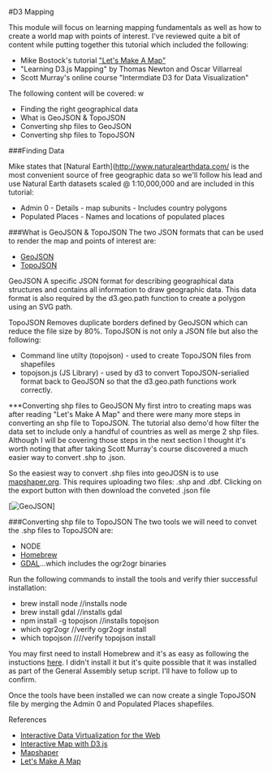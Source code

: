 #D3 Mapping

This module will focus on learning mapping fundamentals as well as how to create a world map with points of interest. I've reviewed quite a bit of content while putting together this tutorial which included the following:
* Mike Bostock's tutorial ["Let's Make A Map"](http://bost.ocks.org/mike/map/) 
* "Learning D3.js Mapping" by Thomas Newton and Oscar Villarreal 
* Scott Murray's online course "Intermdiate D3 for Data Visualization" 

The following content will be covered: w
* Finding the right geographical data
* What is GeoJSON & TopoJSON
* Converting shp files to GeoJSON
* Converting shp files to TopoJSON

###Finding Data

Mike states that [Natural Earth](http://www.naturalearthdata.com/ is the most convenient source of free geographic data so we'll follow his lead and use Natural Earth datasets scaled @ 1:10,000,000 and are included in this tutorial:
* Admin 0 - Details - map subunits - Includes country polygons
* Populated Places - Names and locations of populated places

###What is GeoJSON & TopoJSON
The two JSON formats that can be used to render the map and points of interest are:
* [GeoJSON](http://geojson.org)
* [TopoJSON](https://github.com/mbostock/topojson)

GeoJSON
A specific JSON format for describing geographical data structures and contains all information to draw geographic data.  This data format is also required by the d3.geo.path function to create a polygon using an SVG path.

TopoJSON
Removes duplicate borders defined by GeoJSON which can reduce the file size by 80%.  TopoJSON is not only a JSON file but also the following:
* Command line utilty (topojson) - used to create TopoJSON files from shapefiles
* topojson.js (JS Library) - used by d3 to convert TopoJSON-serialied format back to GeoJSON so that the d3.geo.path functions work correctly. 

***Converting shp files to GeoJSON
My first intro to creating maps was after reading "Let's Make A Map" and there were many more steps in converting an shp file to TopoJSON.  The tutorial also demo'd how filter the data set to include only a handful of countries as well as merge 2 shp files. Although I will be covering those steps in the next section I thought it's worth noting that after taking Scott Murray's course discovered a much easier way to convert .shp to .json.  

So the easiest way to convert .shp files into geoJOSN is to use [mapshaper.org](http://mapshaper.org/).  This requires uploading two files:  .shp and .dbf.  Clicking on the export button with then download the conveted .json file 

[![GeoJSON](https://github.com/jkeohan/D3-Tutorials/Mapping/raw/master/Images/geojson.png)]



###Converting shp file to TopoJSON
The two tools we will need to convet the .shp files to TopoJSON are:
* NODE
* [Homebrew](http://brew.sh/) 
* [GDAL](http://www.gdal.org/)...which includes the ogr2ogr binaries

Run the following commands to install the tools and verify thier successful installation:
* brew install node //installs node
* brew install gdal //installs gdal
* npm install -g topojson //installs topojson
* which ogr2ogr //verify ogr2ogr install
* which topojson  ////verify topojson install

You may first need to install Homebrew and it's as easy as following the instuctions [here](http://thechangelog.com/install-node-js-with-homebrew-on-os-x/).  I didn't install it but it's quite possible that it was installed as part of the General Assembly setup script.  I'll have to follow up to confirm. 

Once the tools have been installed we can now create a single TopoJSON file by merging the Admin 0 and Populated Places shapefiles.  



References
* [Interactive Data Virtualization for the Web](http://chimera.labs.oreilly.com/books/1230000000345/ch12.html)
* [Interactive Map with D3.js](http://www.tnoda.com/blog/2013-12-07)
* [Mapshaper](http://mapshaper.org/)
* [Let's Make A Map](http://bost.ocks.org/mike/map/)
